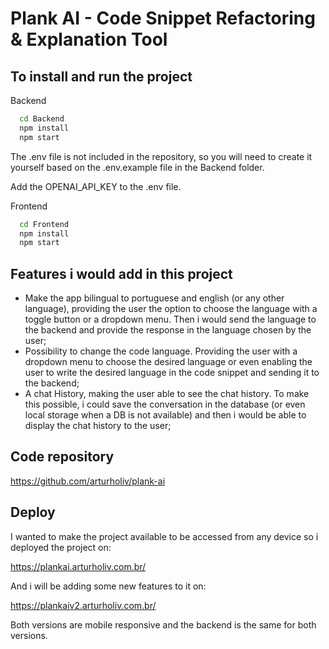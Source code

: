 
# Plank AI - Code Snippet Refactoring & Explanation Tool




## To install and run the project


Backend

```bash
  cd Backend
  npm install
  npm start
```
The .env file is not included in the repository, so you will need to create it yourself based on the .env.example file in the Backend folder.

Add the OPENAI_API_KEY to the .env file.

Frontend

```bash
  cd Frontend
  npm install
  npm start
```


## Features i would add in this project

- Make the app bilingual to portuguese and english (or any other language), providing the user the option to choose the language with a toggle
  button or a dropdown menu. Then i would send the language to the backend and provide the response in the language chosen by the user;
- Possibility to change the code language. Providing the user with a dropdown menu to choose the desired language or even enabling the user
  to write the  desired language in the code snippet and sending it to the backend;      
- A chat History, making the user able to see the chat history. To make this possible, i could save the conversation 
  in the database (or even local storage when a DB is not available) and then i would be able to display the chat history to the user;

## Code repository

https://github.com/arturholiv/plank-ai

## Deploy
I wanted to make the project available to be accessed from any device so i deployed the project on:

https://plankai.arturholiv.com.br/

And i will be adding some new features to it on:

https://plankaiv2.arturholiv.com.br/

Both versions are mobile responsive and the backend is the same for both versions.
